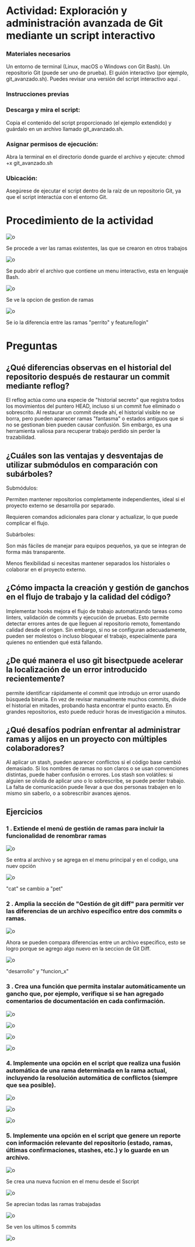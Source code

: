 # Actividad: Exploración y administración avanzada de Git mediante un script interactivo

### Materiales necesarios
Un entorno de terminal (Linux, macOS o Windows con Git Bash).
Un repositorio Git (puede ser uno de prueba).
El guión interactivo (por ejemplo, git_avanzado.sh).
Puedes revisar una versión del script interactivo aquí .

### Instrucciones previas
### Descarga y mira el script:

Copia el contenido del script proporcionado (el ejemplo extendido) y guárdalo en un archivo llamado git_avanzado.sh.
### Asignar permisos de ejecución:

Abra la terminal en el directorio donde guarde el archivo y ejecute:
chmod +x git_avanzado.sh
### Ubicación:

Asegúrese de ejecutar el script dentro de la raíz de un repositorio Git, ya que el script interactúa con el entorno Git. 
# Procedimiento de la actividad

![o](https://github.com/BiancaMT957/Desarrollo-de-Software/blob/main/Practicadirigida2/img/ejemplosdir22.png)

Se procede a ver las ramas existentes, las que se crearon en otros trabajos


![o](https://github.com/BiancaMT957/Desarrollo-de-Software/blob/main/Practicadirigida2/img/ejemplosdir2.png)

Se pudo abrir el archivo que contiene un menu interactivo, esta en lenguaje Bash.

![o](https://github.com/BiancaMT957/Desarrollo-de-Software/blob/main/Practicadirigida2/img/ejemplosdir234.png)

Se ve la opcion de gestion de ramas

![o](https://github.com/BiancaMT957/Desarrollo-de-Software/blob/main/Practicadirigida2/img/ejemplosdir45.png)


Se io la diferencia entre las ramas "perrito" y feature/login"

# Preguntas

## ¿Qué diferencias observas en el historial del repositorio después de restaurar un commit mediante reflog?

El reflog actúa como una especie de "historial secreto" que registra todos los movimientos del puntero HEAD, incluso si un commit fue eliminado o sobrescrito. Al restaurar un commit desde ahí, el historial visible no se borra, pero pueden aparecer ramas "fantasma" o estados antiguos que si no se gestionan bien pueden causar confusión. Sin embargo, es una herramienta valiosa para recuperar trabajo perdido sin perder la trazabilidad.

## ¿Cuáles son las ventajas y desventajas de utilizar submódulos en comparación con subárboles?

Submódulos:

 Permiten mantener repositorios completamente independientes, ideal si el proyecto externo se desarrolla por separado.

 Requieren comandos adicionales para clonar y actualizar, lo que puede complicar el flujo.

Subárboles:

 Son más fáciles de manejar para equipos pequeños, ya que se integran de forma más transparente.

 Menos flexibilidad si necesitas mantener separados los historiales o colaborar en el proyecto externo.
## ¿Cómo impacta la creación y gestión de ganchos en el flujo de trabajo y la calidad del código?
Implementar hooks mejora el flujo de trabajo automatizando tareas como linters, validación de commits y ejecución de pruebas. Esto permite detectar errores antes de que lleguen al repositorio remoto, fomentando calidad desde el origen. Sin embargo, si no se configuran adecuadamente, pueden ser molestos o incluso bloquear el trabajo, especialmente para quienes no entienden qué está fallando.

## ¿De qué manera el uso git bisectpuede acelerar la localización de un error introducido recientemente?

permite identificar rápidamente el commit que introdujo un error usando búsqueda binaria. En vez de revisar manualmente muchos commits, divide el historial en mitades, probando hasta encontrar el punto exacto. En grandes repositorios, esto puede reducir horas de investigación a minutos.

## ¿Qué desafíos podrían enfrentar al administrar ramas y alijos en un proyecto con múltiples colaboradores?
Al aplicar un stash, pueden aparecer conflictos si el código base cambió demasiado. Si los nombres de ramas no son claros o se usan convenciones distintas, puede haber confusión o errores. Los stash son volátiles: si alguien se olvida de aplicar uno o lo sobrescribe, se puede perder trabajo. La falta de comunicación puede llevar a que dos personas trabajen en lo mismo sin saberlo, o a sobrescribir avances ajenos.

## Ejercicios 
### 1 . Extiende el menú de gestión de ramas para incluir la funcionalidad de renombrar ramas

![o](https://github.com/BiancaMT957/Desarrollo-de-Software/blob/main/Practicadirigida2/img/ejer1b.png)


Se entra al archivo y se agrega en el menu principal y en el codigo, una nuev opción


![o](https://github.com/BiancaMT957/Desarrollo-de-Software/blob/main/Practicadirigida2/img/ejerc1c.png)


"cat" se cambio a "pet"


### 2 . Amplia la sección de "Gestión de git diff" para permitir ver las diferencias de un archivo específico entre dos commits o ramas.


![o](https://github.com/BiancaMT957/Desarrollo-de-Software/blob/main/Practicadirigida2/img/ejer2a.png)

Ahora se pueden compara diferencias entre un archivo especifico, esto se logro porque se agrego algo nuevo en la seccion de Git Diff.

![o](https://github.com/BiancaMT957/Desarrollo-de-Software/blob/main/Practicadirigida2/img/ejer2b.png)


"desarrollo" y "funcion_x"

### 3 . Crea una función que permita instalar automáticamente un gancho que, por ejemplo, verifique si se han agregado comentarios de documentación en cada confirmación.

![o](https://github.com/BiancaMT957/Desarrollo-de-Software/blob/main/Practicadirigida2/img/ejercicio3.png)

![o](https://github.com/BiancaMT957/Desarrollo-de-Software/blob/main/Practicadirigida2/img/ejercicio3a.png)


![o](https://github.com/BiancaMT957/Desarrollo-de-Software/blob/main/Practicadirigida2/img/ejercicio3b.png)


![o](https://github.com/BiancaMT957/Desarrollo-de-Software/blob/main/Practicadirigida2/img/ejercicio3c.png)


### 4.  Implemente una opción en el script que realiza una fusión automática de una rama determinada en la rama actual, incluyendo la resolución automática de conflictos (siempre que sea posible).

![o](https://github.com/BiancaMT957/Desarrollo-de-Software/blob/main/Practicadirigida2/img/ejercicio4a.png)



![o](https://github.com/BiancaMT957/Desarrollo-de-Software/blob/main/Practicadirigida2/img/ejercicio4b.png)


![o](https://github.com/BiancaMT957/Desarrollo-de-Software/blob/main/Practicadirigida2/img/ejercicio4c.png)



### 5.  Implemente una opción en el script que genere un reporte con información relevante del repositorio (estado, ramas, últimas confirmaciones, stashes, etc.) y lo guarde en un archivo.


![o](https://github.com/BiancaMT957/Desarrollo-de-Software/blob/main/Practicadirigida2/img/ejer5a.png)

Se crea una nueva fucnion en el menu desde el Sscript


![o](https://github.com/BiancaMT957/Desarrollo-de-Software/blob/main/Practicadirigida2/img/ejerc5b.png)


Se aprecian todas las ramas trabajadas

![o](https://github.com/BiancaMT957/Desarrollo-de-Software/blob/main/Practicadirigida2/img/ejerc5c.png)

Se ven los ultimos 5 commits

![o](https://github.com/BiancaMT957/Desarrollo-de-Software/blob/main/Practicadirigida2/img/ejerc5d.png)



